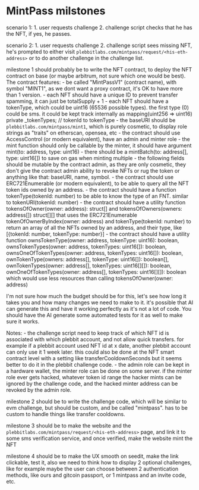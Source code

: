   # MintPass milstones

  scenario 1:
    1. user requests challenge
    2. challenge script checks that he has the NFT, if yes, he passes.
    
  scenario 2:
    1. user requests challenge
    2. challenge script sees missing NFT, he's prompted to either visit `plebbitlabs.com/mintpass/request/<his-eth-address>` or to do another challenge in the challenge list.
    
  milestone 1 should probably be to write the NFT contract, to deploy the NFT contract on base (or maybe arbitrum, not sure which one would be best). The contract features:
    - be called "MintPassV1" (contract name), with symbol "MINT1", as we dont want a proxy contract, it's OK to have more than 1 version.
    - each NFT should have a unique ID to prevent transfer spamming, it can just be totalSupply + 1
    - each NFT should have a tokenType, which could be uint16 (65536 possible types). the first type (0) could be sms. it could be kept track internally as mapping(uint256 => uint16) private _tokenTypes; // tokenId to tokenType
    - the baseURI should be `plebbitlabs.com/mintpass/mint1`, which is purely cosmetic, to display role strings as "traits" on etherscan, opensea, etc
    - the contract should use AccessControl (or modern equivalent), have an admin and minter role
    - the mint function should only be callable by the minter, it should have argument mint(to: address, type: uint16)
    - there should be a mintBatch(to: address[], type: uint16[]) to save on gas when minting multiple
    - the following fields should be mutable by the contract admin, as they are only cosmetic, they don't give the contract admin ability to revoke NFTs or rug the token or anything like that: baseURI, name, symbol.
    - the contract should use ERC721Enumerable (or modern equivalent), to be able to query all the NFT token ids owned by an address.
    - the contract should have a function tokenType(tokenId: number) to be able to know the type of an FNT. similar to tokenURI(tokenId: number)
    - the contract should have a utility function tokensOfOwner(owner: address): struct[] and tokensOfOwners(owners: address[]) struct[][] that uses the ERC721Enumerable tokenOfOwnerByIndex(owner: address) and tokenType(tokenId: number) to return an array of all the NFTs owned by an address, and their type, like [{tokenId: number, tokenType: number}]
    - the contract should have a utility function ownsTokenType(owner: address, tokenType: uint16): boolean, ownsTokenTypes(owner: address, tokenTypes: uint16[]): boolean, ownsOneOfTokenTypes(owner: address, tokenTypes: uint16[]): boolean, ownTokenType(owners: address[], tokenType: uint16[]): boolean[], ownTokenTypes(owner: address[], tokenTypes: uint16[][]): boolean, ownOneOfTokenTypes(owner: address[], tokenTypes: uint16[][]): boolean which would use less resources than calling tokensOfOwner(owner: address)

  I'm not sure how much the budget should be for this, let's see how long it takes you and how many changes we need to make to it. it's possible that AI can generate this and have it working perfectly as it's not a lot of code. You should have the AI generate some automated tests for it as well to make sure it works.

  Notes:
    - the challenge script need to keep track of which NFT id is associated with which plebbit account, and not allow quick transfers. for example if a plebbit account used NFT id at x date, another plebbit account can only use it 1 week later. this could also be done at the NFT smart contract level with a setting like transferCooldownSeconds but it seems better to do it in the plebbit challenge code.
    - the admin role can be kept in a hardware wallet, the minter role can be done on some server. if the minter role ever gets hacked, whatever token id range the hacker mints can be ignored by the challenge code, and the hacked minter address can be revoked by the admin role.
    
  milestone 2 should be to write the challenge code, which will be similar to evm challenge, but should be custom, and be called "mintpass". has to be custom to handle things like transfer cooldowns.

  milestone 3 should be to make the website and the `plebbitlabs.com/mintpass/request/<his-eth-address>` page, and link it to some sms verification service, and once verified, make the website mint the NFT

  milestone 4 should be to make the UX smooth on seedit, make the link clickable, test it, also we need to think how to display 2 optional challenges, like for example maybe the user can choose between 2 authentication methods, like ours and gitcoin passport, or 1 mintpass and an invite code, etc.
